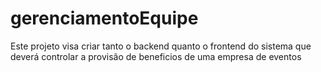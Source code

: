 # gerenciamentoEquipe
 Este projeto visa criar tanto o backend quanto o frontend do sistema
 que deverá controlar a provisão de beneficios de uma empresa de eventos
